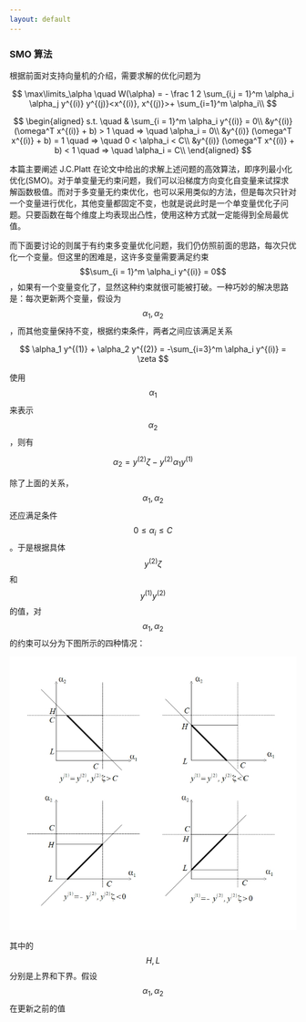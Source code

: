 ```yaml
---
layout: default
---
```


### SMO 算法

根据前面对支持向量机的介绍，需要求解的优化问题为

$$
\max\limits_\alpha \quad W(\alpha) = - \frac 1 2 \sum_{i,j = 1}^m \alpha_i \alpha_j y^{(i)} y^{(j)}<x^{(i)}, x^{(j)}>+ \sum_{i=1}^m \alpha_i\\
$$

$$
\begin{aligned}
s.t. \quad & \sum_{i = 1}^m \alpha_i y^{(i)} = 0\\
&y^{(i)} (\omega^T x^{(i)} + b) > 1 \quad => \quad \alpha_i = 0\\
&y^{(i)} (\omega^T x^{(i)} + b) = 1 \quad => \quad 0 < \alpha_i < C\\
&y^{(i)} (\omega^T x^{(i)} + b) < 1 \quad => \quad \alpha_i = C\\
\end{aligned}
$$

本篇主要阐述 J.C.Platt 在论文中给出的求解上述问题的高效算法，即序列最小化优化(SMO)。对于单变量无约束问题，我们可以沿梯度方向变化自变量来试探求解函数极值。而对于多变量无约束优化，也可以采用类似的方法，但是每次只针对一个变量进行优化，其他变量都固定不变，也就是说此时是一个单变量优化子问题。只要函数在每个维度上均表现出凸性，使用这种方式就一定能得到全局最优值。

而下面要讨论的则属于有约束多变量优化问题，我们仍仿照前面的思路，每次只优化一个变量。但这里的困难是，这许多变量需要满足约束 $$\sum_{i = 1}^m \alpha_i y^{(i)} = 0$$，如果有一个变量变化了，显然这种约束就很可能被打破。一种巧妙的解决思路是：每次更新两个变量，假设为 $$\alpha_1, \alpha_2$$ ，而其他变量保持不变，根据约束条件，两者之间应该满足关系 

$$
\alpha_1 y^{(1)} + \alpha_2 y^{(2)} = -\sum_{i=3}^m \alpha_i y^{(i)} = \zeta
$$

使用 $$\alpha_1$$ 来表示 $$\alpha_2$$，则有 

$$
\alpha_2 = y^{(2)}\zeta - y^{(2)} \alpha_1 y^{(1)}
$$

除了上面的关系，$$\alpha_1, \alpha_2$$ 还应满足条件 $$0 \le \alpha_i \le C$$。于是根据具体 $$y^{(2)} \zeta$$ 和 $$y^{(1)}y^{(2)}$$ 的值，对 $$\alpha_1, \alpha_2$$ 的约束可以分为下图所示的四种情况：

![](/resources/2017-08-24-smo-algorithm/constraint.jpg)

其中的 $$H, L$$ 分别是上界和下界。假设 $$\alpha_1, \alpha_2$$ 在更新之前的值







